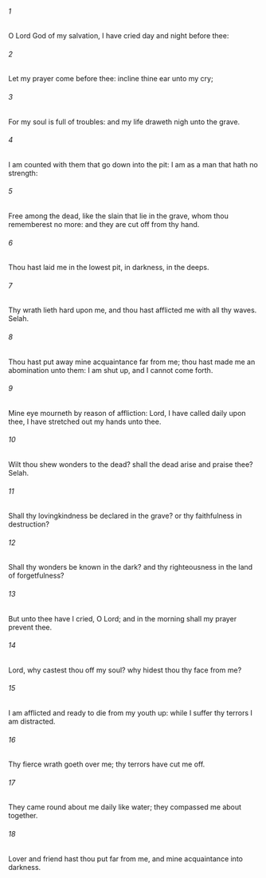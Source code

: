 ###### 1
O Lord God of my salvation, I have cried day and night before thee:

###### 2
Let my prayer come before thee: incline thine ear unto my cry;

###### 3
For my soul is full of troubles: and my life draweth nigh unto the grave.

###### 4
I am counted with them that go down into the pit: I am as a man that hath no strength:

###### 5
Free among the dead, like the slain that lie in the grave, whom thou rememberest no more: and they are cut off from thy hand.

###### 6
Thou hast laid me in the lowest pit, in darkness, in the deeps.

###### 7
Thy wrath lieth hard upon me, and thou hast afflicted me with all thy waves. Selah.

###### 8
Thou hast put away mine acquaintance far from me; thou hast made me an abomination unto them: I am shut up, and I cannot come forth.

###### 9
Mine eye mourneth by reason of affliction: Lord, I have called daily upon thee, I have stretched out my hands unto thee.

###### 10
Wilt thou shew wonders to the dead? shall the dead arise and praise thee? Selah.

###### 11
Shall thy lovingkindness be declared in the grave? or thy faithfulness in destruction?

###### 12
Shall thy wonders be known in the dark? and thy righteousness in the land of forgetfulness?

###### 13
But unto thee have I cried, O Lord; and in the morning shall my prayer prevent thee.

###### 14
Lord, why castest thou off my soul? why hidest thou thy face from me?

###### 15
I am afflicted and ready to die from my youth up: while I suffer thy terrors I am distracted.

###### 16
Thy fierce wrath goeth over me; thy terrors have cut me off.

###### 17
They came round about me daily like water; they compassed me about together.

###### 18
Lover and friend hast thou put far from me, and mine acquaintance into darkness.

